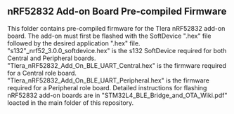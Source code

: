 ## nRF52832 Add-on Board Pre-compiled Firmware

This folder contains pre-compiled firmware for the Tlera nRF52832 add-on board. The add-on must first be flashed with the SoftDevice ".hex" file followed by the desired application ".hex" file. "s132"_nrf52_3.0.0_softdevice.hex" is the s132 SoftDevice required for both Central and Peripheral boards. "Tlera_nRF52832_Add_On_BLE_UART_Central.hex" is the firmware required for a Central role board. "Tlera_nRF52832_Add_On_BLE_UART_Peripheral.hex" is the firmware required for a Peripheral role board. Detailed instructions for flashing nRF52832 add-on boards are in "STM32L4_BLE_Bridge_and_OTA_Wiki.pdf" loacted in the main folder of this repository.
